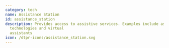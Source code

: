 ```yaml
---
category: tech
name: Assistance Station
id: assistance_station
description: Provides access to assistive services. Examples include assistive
  technologies and virtual
  assistants
icon: /dtpr-icons/assistance_station.svg
---
```

